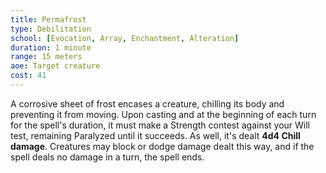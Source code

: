 ```yaml
---
title: Permafrost
type: Debilitation
school: [Evocation, Array, Enchantment, Alteration]
duration: 1 minute
range: 15 meters
aoe: Target creature
cost: 41
---
```

A corrosive sheet of frost encases a creature, chilling its body and preventing it from moving. Upon casting and at the beginning of each turn for the spell's duration, it must make a Strength contest against your Will test, remaining Paralyzed until it succeeds. As well, it's dealt **4d4 Chill damage**. Creatures may block or dodge damage dealt this way, and if the spell deals no damage in a turn, the spell ends.
